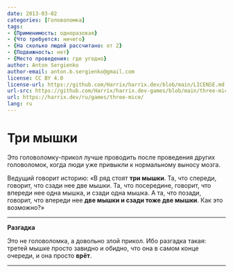 ```yaml
---
date: 2013-03-02
categories: [Головоломка]
tags:
- {Применимость: одноразовая}
- {Что требуется: ничего}
- {На сколько людей рассчитано: от 2}
- {Подвижность: нет}
- {Место проведения: где угодно}
author: Anton Sergienko
author-email: anton.b.sergienko@gmail.com
license: CC BY 4.0
license-url: https://github.com/Harrix/harrix.dev/blob/main/LICENSE.md
url-src: https://github.com/Harrix/harrix.dev-games/blob/main/three-mice/three-mice.md
url: https://harrix.dev/ru/games/three-mice/
lang: ru
---
```


# Три мышки

Это головоломку-прикол лучше проводить после проведения других головоломок, когда люди уже привыкли к нормальному выносу мозга.

Ведущий говорит историю: «В ряд стоят **три мышки**. Та, что спереди, говорит, что сзади нее две мышки. Та, что посередине, говорит, что впереди нее одна мышка, и сзади одна мышка. А та, что позади, говорит, что впереди нее **две мышки и сзади тоже две мышки**. Как это возможно?»

---

**Разгадка** <!-- !details -->

Это не головоломка, а довольно злой прикол. Ибо разгадка такая: третей мышке просто завидно и обидно, что она в самом конце очереди, и она просто **врёт**.

---

